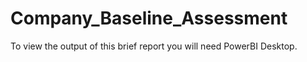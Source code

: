 # Company_Baseline_Assessment
To view the output of this brief report you will need PowerBI Desktop.
